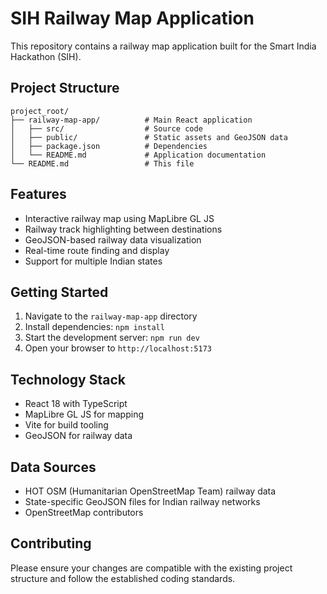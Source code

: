 # SIH Railway Map Application

This repository contains a railway map application built for the Smart India Hackathon (SIH).

## Project Structure

```
project_root/
├── railway-map-app/          # Main React application
│   ├── src/                  # Source code
│   ├── public/               # Static assets and GeoJSON data
│   ├── package.json          # Dependencies
│   └── README.md             # Application documentation
└── README.md                 # This file
```

## Features

- Interactive railway map using MapLibre GL JS
- Railway track highlighting between destinations
- GeoJSON-based railway data visualization
- Real-time route finding and display
- Support for multiple Indian states

## Getting Started

1. Navigate to the `railway-map-app` directory
2. Install dependencies: `npm install`
3. Start the development server: `npm run dev`
4. Open your browser to `http://localhost:5173`

## Technology Stack

- React 18 with TypeScript
- MapLibre GL JS for mapping
- Vite for build tooling
- GeoJSON for railway data

## Data Sources

- HOT OSM (Humanitarian OpenStreetMap Team) railway data
- State-specific GeoJSON files for Indian railway networks
- OpenStreetMap contributors

## Contributing

Please ensure your changes are compatible with the existing project structure and follow the established coding standards.
